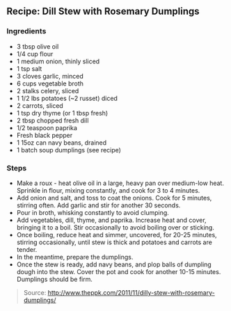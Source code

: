## Recipe: Dill Stew with Rosemary Dumplings


### Ingredients
 - 3 tbsp olive oil
 - 1/4 cup flour
 - 1 medium onion, thinly sliced
 - 1 tsp salt
 - 3 cloves garlic, minced
 - 6 cups vegetable broth
 - 2 stalks celery, sliced
 - 1 1/2 lbs potatoes (~2 russet) diced
 - 2 carrots, sliced
 - 1 tsp dry thyme (or 1 tbsp fresh)
 - 2 tbsp chopped fresh dill
 - 1/2 teaspoon paprika
 - Fresh black pepper
 - 1 15oz can navy beans, drained
 - 1 batch soup dumplings (see recipe)

### Steps
 - Make a roux - heat olive oil in a large, heavy pan over medium-low heat. Sprinkle in flour, mixing constantly, and cook for 3 to 4 minutes.
 - Add onion and salt, and toss to coat the onions. Cook for 5 minutes, stirring often. Add garlic and stir for another 30 seconds.
 - Pour in broth, whisking constantly to avoid clumping.
 - Add vegetables, dill, thyme, and paprika. Increase heat and cover, bringing it to a boil. Stir occasionally to avoid boiling over or sticking.
 - Once boiling, reduce heat and simmer, uncovered, for 20-25 minutes, stirring occasionally, until stew is thick and potatoes and carrots are tender.
 - In the meantime, prepare the dumplings.
 - Once the stew is ready, add navy beans, and plop balls of dumpling dough into the stew. Cover the pot and cook for another 10-15 minutes. Dumplings should be firm.

> Source: http://www.theppk.com/2011/11/dilly-stew-with-rosemary-dumplings/
